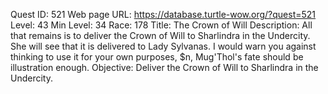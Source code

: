Quest ID: 521
Web page URL: https://database.turtle-wow.org/?quest=521
Level: 43
Min Level: 34
Race: 178
Title: The Crown of Will
Description: All that remains is to deliver the Crown of Will to Sharlindra in the Undercity. She will see that it is delivered to Lady Sylvanas. I would warn you against thinking to use it for your own purposes, $n, Mug'Thol's fate should be illustration enough.
Objective: Deliver the Crown of Will to Sharlindra in the Undercity.
